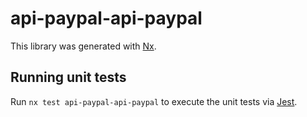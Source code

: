 # api-paypal-api-paypal

This library was generated with [Nx](https://nx.dev).

## Running unit tests

Run `nx test api-paypal-api-paypal` to execute the unit tests via [Jest](https://jestjs.io).
